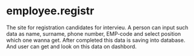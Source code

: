 # employee.registr

The site for registration candidates for intervieu. 
A person can input such data as name, surname, phone number, EMP-code and select position which one wanna get.
After completed this data is saving into database. And user can get and look on this data on dashbord.
